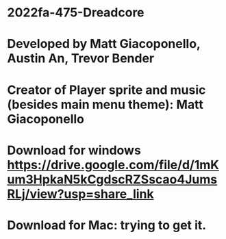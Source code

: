 # 2022fa-475-Dreadcore


# Developed by Matt Giacoponello, Austin An, Trevor Bender

# Creator of Player sprite and music (besides main menu theme): Matt Giacoponello

# Download for windows https://drive.google.com/file/d/1mKum3HpkaN5kCgdscRZSscao4JumsRLj/view?usp=share_link
# Download for Mac: trying to get it. 
